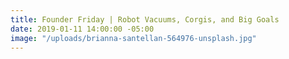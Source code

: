 ```yaml
---
title: Founder Friday | Robot Vacuums, Corgis, and Big Goals
date: 2019-01-11 14:00:00 -05:00
image: "/uploads/brianna-santellan-564976-unsplash.jpg"
---
```



